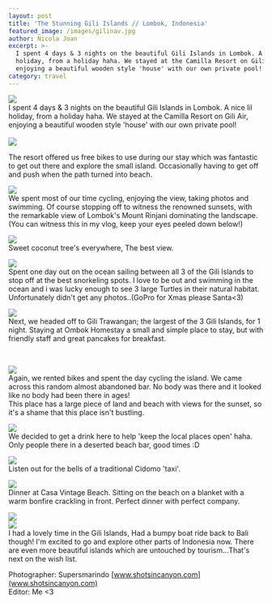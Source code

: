 ```yaml
---
layout: post
title: 'The Stunning Gili Islands // Lombok, Indonesia'
featured_image: /images/gilinav.jpg
author: Nicola Joan
excerpt: >-
  I spent 4 days & 3 nights on the beautiful Gili Islands in Lombok. A nice lil
  holiday, from a holiday haha. We stayed at the Camilla Resort on Gili Air,
  enjoying a beautiful wooden style 'house' with our own private pool!
category: travel
---
```



![](/uploads/versions/gilinav---x----1200-800x---.jpg)<br>I spent 4 days & 3 nights on the beautiful Gili Islands in Lombok. A nice lil holiday, from a holiday haha. We stayed at the Camilla Resort on Gili Air, enjoying a beautiful wooden style 'house' with our own private pool!<br><br>![](/uploads/versions/bike---x----640-426x---.JPG)

The resort offered us free bikes to use during our stay which was fantastic to get out there and explore the small island. Occasionally having to get off and push when the path turned into beach.

![](/uploads/versions/sunset---x----640-358x---.JPG)<br>We spent most of our time cycling, enjoying the view, taking photos and swimming. Of course stopping off to witness the renowned sunsets, with the remarkable view of Lombok's Mount Rinjani dominating the landscape. (You can witness this in my vlog, keep your eyes peeled down below!)

![](/uploads/versions/palmtrees---x----640-358x---.JPG)<br>Sweet coconut tree's everywhere, The best view.

![](/uploads/versions/snorkelling---x----640-358x---.JPG)<br>Spent one day out on the ocean sailing between all 3 of the Gili Islands to stop off at the best snorkeling spots. I love to be out and swimming in the ocean and i was lucky enough to see 3 large Turtles in their natural habitat. Unfortunately didn't get any photos..(GoPro for Xmas please Santa&lt;3)

![](/uploads/versions/boat---x----640-426x---.JPG)<br>Next, we headed off to Gili Trawangan; the largest of the 3 Gili Islands, for 1 night. Staying at Ombok Homestay a small and simple place to stay, but with friendly staff and great pancakes for breakfast.

&nbsp;

![](/uploads/versions/sunsetbar---x----640-426x---.JPG)<br>Again, we rented bikes and spent the day cycling the island. We came across this random almost abandoned bar. No body was there and it looked like no body had been there in ages!<br>This place has a large piece of land and beach with views for the sunset, so it's a shame that this place isn't bustling.

![](/uploads/versions/me---x----640-424x---.JPG)<br>We decided to get a drink here to help 'keep the local places open' haha. Only people there in a deserted beach bar, good times :D

![](/uploads/versions/chidoma---x----640-424x---.JPG)<br>Listen out for the bells of a traditional Cidomo 'taxi'.

![](/uploads/versions/fire---x----640-426x---.JPG)<br>Dinner at Casa Vintage Beach. Sitting on the beach on a blanket with a warm bonfire crackling in front. Perfect dinner with perfect company.

![](/uploads/versions/horse---x----640-424x---.JPG)<br>![](/uploads/versions/bar---x----640-426x---.JPG)<br>I had a lovely time in the Gili Islands, Had a bumpy boat ride back to Bali though! I'm excited to go and explore other parts of Indonesia now. There are even more beautiful islands which are untouched by tourism...That's next on the wish list.

Photographer: Supersmarindo&nbsp;[www.shotsincanyon.com](www.shotsincanyon.com)<br>Editor: Me &lt;3